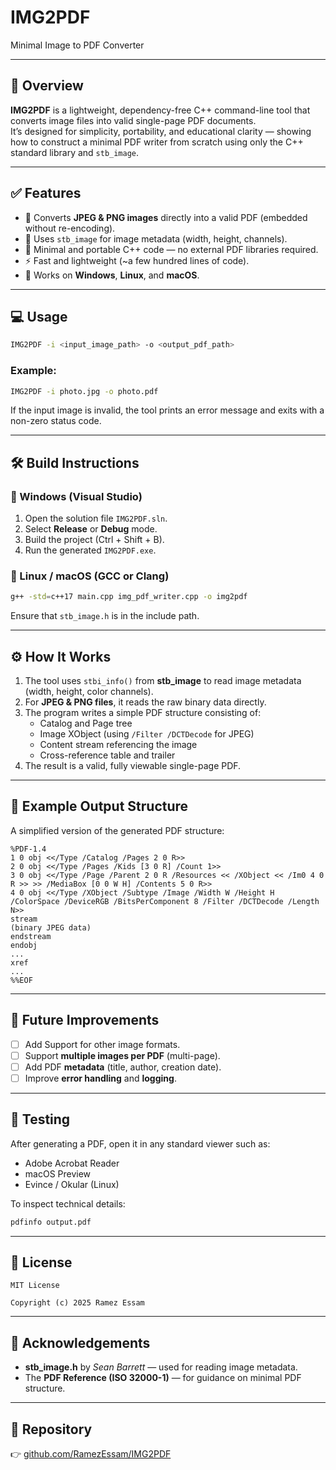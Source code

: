 # IMG2PDF  
Minimal Image to PDF Converter  


---

## 🚀 Overview
**IMG2PDF** is a lightweight, dependency-free C++ command-line tool that converts image files into valid single-page PDF documents.  
It’s designed for simplicity, portability, and educational clarity — showing how to construct a minimal PDF writer from scratch using only the C++ standard library and `stb_image`.

---

## ✅ Features
- 📄 Converts **JPEG & PNG images** directly into a valid PDF (embedded without re-encoding).  
- 🧠 Uses `stb_image` for image metadata (width, height, channels).  
- 🧱 Minimal and portable C++ code — no external PDF libraries required.  
- ⚡ Fast and lightweight (~a few hundred lines of code).  
- 🧰 Works on **Windows**, **Linux**, and **macOS**.

---

## 💻 Usage

```bash
IMG2PDF -i <input_image_path> -o <output_pdf_path>
```

### Example:
```bash
IMG2PDF -i photo.jpg -o photo.pdf
```

If the input image is invalid, the tool prints an error message and exits with a non-zero status code.

---

## 🛠️ Build Instructions

### 🔹 Windows (Visual Studio)
1. Open the solution file `IMG2PDF.sln`.
2. Select **Release** or **Debug** mode.
3. Build the project (Ctrl + Shift + B).
4. Run the generated `IMG2PDF.exe`.

### 🔹 Linux / macOS (GCC or Clang)
```bash
g++ -std=c++17 main.cpp img_pdf_writer.cpp -o img2pdf
```
Ensure that `stb_image.h` is in the include path.

---

## ⚙️ How It Works
1. The tool uses `stbi_info()` from **stb_image** to read image metadata (width, height, color channels).  
2. For **JPEG & PNG files**, it reads the raw binary data directly.  
3. The program writes a simple PDF structure consisting of:
   - Catalog and Page tree  
   - Image XObject (using `/Filter /DCTDecode` for JPEG)  
   - Content stream referencing the image  
   - Cross-reference table and trailer  
4. The result is a valid, fully viewable single-page PDF.

---

## 🧩 Example Output Structure
A simplified version of the generated PDF structure:

```
%PDF-1.4
1 0 obj <</Type /Catalog /Pages 2 0 R>>
2 0 obj <</Type /Pages /Kids [3 0 R] /Count 1>>
3 0 obj <</Type /Page /Parent 2 0 R /Resources << /XObject << /Im0 4 0 R >> >> /MediaBox [0 0 W H] /Contents 5 0 R>>
4 0 obj <</Type /XObject /Subtype /Image /Width W /Height H /ColorSpace /DeviceRGB /BitsPerComponent 8 /Filter /DCTDecode /Length N>>
stream
(binary JPEG data)
endstream
endobj
...
xref
...
%%EOF
```

---

## 🧠 Future Improvements
- [ ] Add Support for other image formats.  
- [ ] Support **multiple images per PDF** (multi-page).  
- [ ] Add PDF **metadata** (title, author, creation date).  
- [ ] Improve **error handling** and **logging**.  

---

## 🧪 Testing
After generating a PDF, open it in any standard viewer such as:
- Adobe Acrobat Reader  
- macOS Preview  
- Evince / Okular (Linux)

To inspect technical details:
```bash
pdfinfo output.pdf
```

---

## 📄 License
```
MIT License

Copyright (c) 2025 Ramez Essam
```

---

## 🙏 Acknowledgements
- **stb_image.h** by *Sean Barrett* — used for reading image metadata.  
- The **PDF Reference (ISO 32000-1)** — for guidance on minimal PDF structure.  

---

## 🧰 Repository
👉 [github.com/RamezEssam/IMG2PDF](https://github.com/RamezEssam/IMG2PDF)
